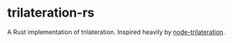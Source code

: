 # trilateration-rs

A Rust implementation of trilateration. Inspired heavily by [node-trilateration](https://github.com/mberberoglu/node-trilateration).
